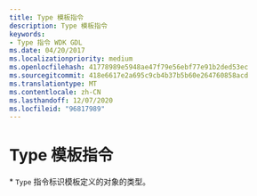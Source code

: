```yaml
---
title: Type 模板指令
description: Type 模板指令
keywords:
- Type 指令 WDK GDL
ms.date: 04/20/2017
ms.localizationpriority: medium
ms.openlocfilehash: 41778989e5948ae47f79e56ebf77e91b2ded53ec
ms.sourcegitcommit: 418e6617e2a695c9cb4b37b5b60e264760858acd
ms.translationtype: MT
ms.contentlocale: zh-CN
ms.lasthandoff: 12/07/2020
ms.locfileid: "96817989"
---
```

# <a name="type-template-directive"></a>Type 模板指令


\* `Type` 指令标识模板定义的对象的类型。

 

 




